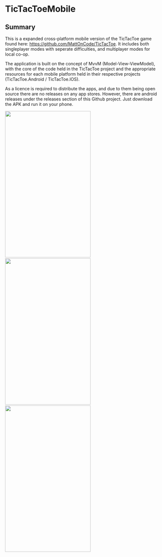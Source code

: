 # TicTacToeMobile

## Summary
This is a expanded cross-platform mobile version of the TicTacToe game found here: https://github.com/MattOnCode/TicTacToe. It includes both singleplayer modes with seperate difficulties, and multiplayer modes for local co-op.

The application is built on the concept of MvvM (Model-View-ViewModel), with the core of the code held in the TicTacToe project and the appropriate resources for each mobile platform held in their respective projects (TicTacToe.Android / TicTacToe.IOS).

As a licence is required to distribute the apps, and due to them being open source there are no releases on any app stores. However, there are android releases under the releases section of this Github project. Just download the APK and run it on your phone.

<img src="https://github.com/MattOnCode/TicTacToeMobile/blob/master/preview1.png" width="280" height="480">&nbsp;&nbsp;<img src="https://github.com/MattOnCode/TicTacToeMobile/blob/master/preview2.png" width="280" height="480">&nbsp;&nbsp;<img src="https://github.com/MattOnCode/TicTacToeMobile/blob/master/preview3.png" width="280" height="480">
